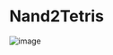# Nand2Tetris

![image](https://github.com/LinoyBu96/Nand2Tetris/assets/88966019/c593efe9-4f84-4805-9df8-7b56a8f2cad8)
